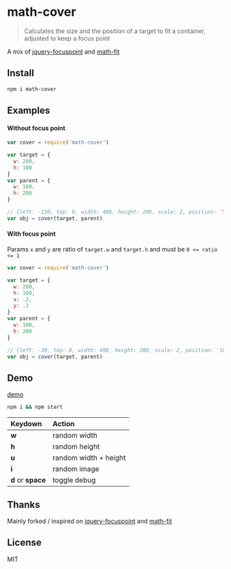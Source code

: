 # math-cover

> Calculates the size and the position of a target to fit a container, adjusted to keep a focus point

A mix of <a href="https://github.com/jonom/jquery-focuspoint" target="_blank">jquery-focuspoint</a> and <a href="https://github.com/nk-components/math-fit" target="_blank">math-fit</a>

## Install

```bash
npm i math-cover
```

## Examples

#### Without focus point

```js
var cover = require('math-cover')

var target = {
  w: 200,
  h: 100
}
var parent = {
  w: 100,
  h: 200
}

// {left: -150, top: 0, width: 400, height: 200, scale: 2, position: '50% 50%'}
var obj = cover(target, parent)
```

#### With focus point

Params `x` and `y` are ratio of `target.w` and `target.h` and must be `0 <= ratio <= 1`

```js
var cover = require('math-cover')

var target = {
  w: 200,
  h: 100,
  x: .2,
  y: .2
}
var parent = {
  w: 100,
  h: 200
}

// {left: -30, top: 0, width: 400, height: 200, scale: 2, position: '10% 50%'}
var obj = cover(target, parent)
```

## Demo

<a href="http://jeromedecoster.github.io/math-cover" target="_blank">demo</a>

```bash
npm i && npm start
```

| Keydown | Action |
| :------ | :------- |
| **w** | random width |
| **h** | random height |
| **u** | random width + height |
| **i** | random image |
| **d** or **space** | toggle debug |

## Thanks

Mainly forked / inspired on <a href="https://github.com/jonom/jquery-focuspoint" target="_blank">jquery-focuspoint</a> and <a href="https://github.com/nk-components/math-fit" target="_blank">math-fit</a>

## License

MIT
